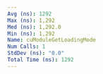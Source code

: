 ```yaml
---
Avg (ns): 1292
Max (ns): 1,292
Med (ns): 1,292.0
Min (ns): 1,292
Name: cuModuleGetLoadingMode
Num Calls: 1
StdDev (ns): "0.0"
Total Time (ns): 1292
---
```

